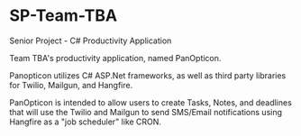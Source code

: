 # SP-Team-TBA
Senior Project - C# Productivity Application

Team TBA's productivity application, named PanOpticon. 

Panopticon utilizes C# ASP.Net frameworks, as well as third party libraries for Twilio, Mailgun, and Hangfire.

PanOpticon is intended to allow users to create Tasks, Notes, and deadlines that will use the Twilio and Mailgun to send SMS/Email notifications using Hangfire as a "job scheduler" like CRON.
